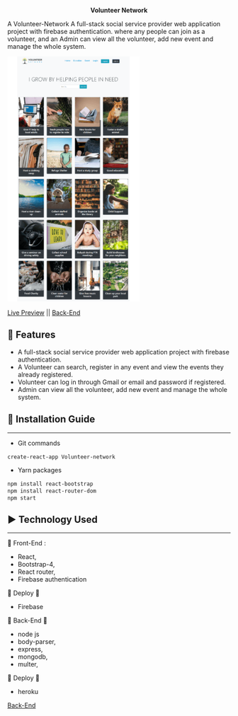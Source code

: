 
<div align="center">

 **Volunteer Network**

</div>


<p>A Volunteer-Network A full-stack social service provider web application project with firebase authentication. where any people can join as a volunteer, and an 
 Admin can view all the volunteer, add new event and manage the whole system.</p>

![](https://github.com/RaselKazi/racelkazi-portfolio/blob/main/src/assets/img/projects/Volunteer-network.png)


[Live Preview](https://volunteer-network-e62ce.web.app/)       ||    [Back-End](https://github.com/RaselKazi/10--volunteer-network-server)
## :rocket: **Features**

 - A full-stack social service provider web application project with firebase authentication.
 - A Volunteer can search, register in any event and view the events they already registered.
 - Volunteer can log in through Gmail or email and password if registered.
 - Admin can view all the volunteer, add new event and manage the whole system.


## :wrench: **Installation Guide**
---
- Git commands
```
create-react-app Volunteer-network
```
- Yarn packages

```
npm install react-bootstrap
npm install react-router-dom
npm start
```

## :arrow_forward: Technology Used
---
:stars: Front-End :

- React, 
- Bootstrap-4,
- React router,
- Firebase authentication


:repeat: Deploy :repeat:

- Firebase

:stars: Back-End :stars:
  
  - node js
  - body-parser,
  - express,
  - mongodb,
  - multer,

:repeat: Deploy :repeat:

- heroku

[Back-End](https://github.com/RaselKazi/10--volunteer-network-server)






